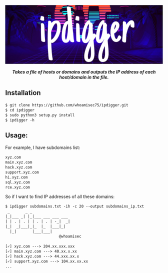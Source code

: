 <img src="https://github.com/whoamisec75/ipdigger/blob/main/static/IMG_20211209_182937.jpg"/>
<p align="center"><b><i>Takes a file of hosts or domains and outputs the IP address of each host/domain in the file.</b></i></p> 

## Installation

```
$ git clone https://github.com/whoamisec75/ipdigger.git
$ cd ipdigger
$ sudo python3 setup.py install
$ ipdigger -h
```

## Usage:

For example, I have subdomains list:

```
xyz.com
main.xyz.com
hack.xyz.com
support.xyz.com
hi.xyz.com
sql.xyz.com
rce.xyz.com
```

So if I want to find IP addresses of all these domains:

```
$ ipdigger subdomains.txt -ih -c 20 --output subdomains_ip.txt
 _       _ _                   
|_|___ _| |_|___ ___ ___ ___   
| | . | . | | . | . | -_|  _|  
|_|  _|___|_|_  |_  |___|_|    
  |_|       |___|___|          
                        @whoamisec
                        
[✓] xyz.com ---> 204.xx.xxx.xxx
[✓] main.xyz.com ---> 40.xx.x.xx
[✓] hack.xyz.com ---> 44.xxx.xx.x
[✓] support.xyz.com ---> 104.xx.xx.xx
...
```
